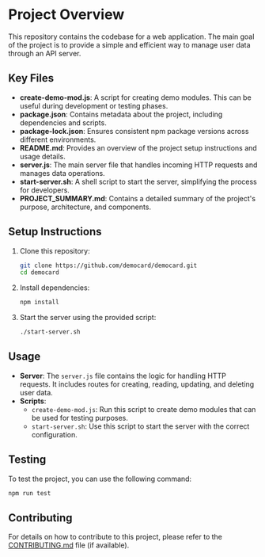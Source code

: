 
# Project Overview

This repository contains the codebase for a web application. The main goal of the project is to provide a simple and efficient way to manage user data through an API server.

## Key Files

- **create-demo-mod.js**: A script for creating demo modules. This can be useful during development or testing phases.
- **package.json**: Contains metadata about the project, including dependencies and scripts.
- **package-lock.json**: Ensures consistent npm package versions across different environments.
- **README.md**: Provides an overview of the project setup instructions and usage details.
- **server.js**: The main server file that handles incoming HTTP requests and manages data operations.
- **start-server.sh**: A shell script to start the server, simplifying the process for developers.
- **PROJECT_SUMMARY.md**: Contains a detailed summary of the project's purpose, architecture, and components.

## Setup Instructions

1. Clone this repository:
   ```bash
   git clone https://github.com/democard/democard.git
   cd democard
   ```

2. Install dependencies:
   ```bash
   npm install
   ```

3. Start the server using the provided script:
   ```bash
   ./start-server.sh
   ```

## Usage

- **Server**: The `server.js` file contains the logic for handling HTTP requests. It includes routes for creating, reading, updating, and deleting user data.
- **Scripts**:
  - `create-demo-mod.js`: Run this script to create demo modules that can be used for testing purposes.
  - `start-server.sh`: Use this script to start the server with the correct configuration.

## Testing

To test the project, you can use the following command:

```bash
npm run test
```

## Contributing

For details on how to contribute to this project, please refer to the [CONTRIBUTING.md](CONTRIBUTING.md) file (if available).

